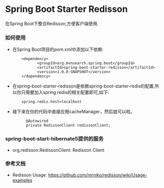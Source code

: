 Spring Boot Starter Redisson
=============================================
在Spring Boot下整合Redisson,方便客户端使用.

### 如何使用

* 在Spring Boot项目的pom.xml中添加以下依赖:

          <dependency>
                 <groupId>org.mvnsearch.spring.boot</groupId>
                 <artifactId>spring-boot-starter-redisson</artifactId>
                 <version>1.0.0-SNAPSHOT</version>
          </dependency>

* 在spring-boot-starter-redisson是依赖spring-boot-starter-redis的配置,所以你只需要加入spring redis的相关配置即可,如下:
                    
          spring.redis.host=localhost

* 接下来在你的代码中直接应用cacheManager，然后就可以啦。
        
            @Autowired
            private RedissonClient redissonClient;

### spring-boot-start-hibernate5提供的服务

* org.redisson.RedissonClient: Redisson Client

### 参考文档

* Redisson Usage: https://github.com/mrniko/redisson/wiki/Usage-examples